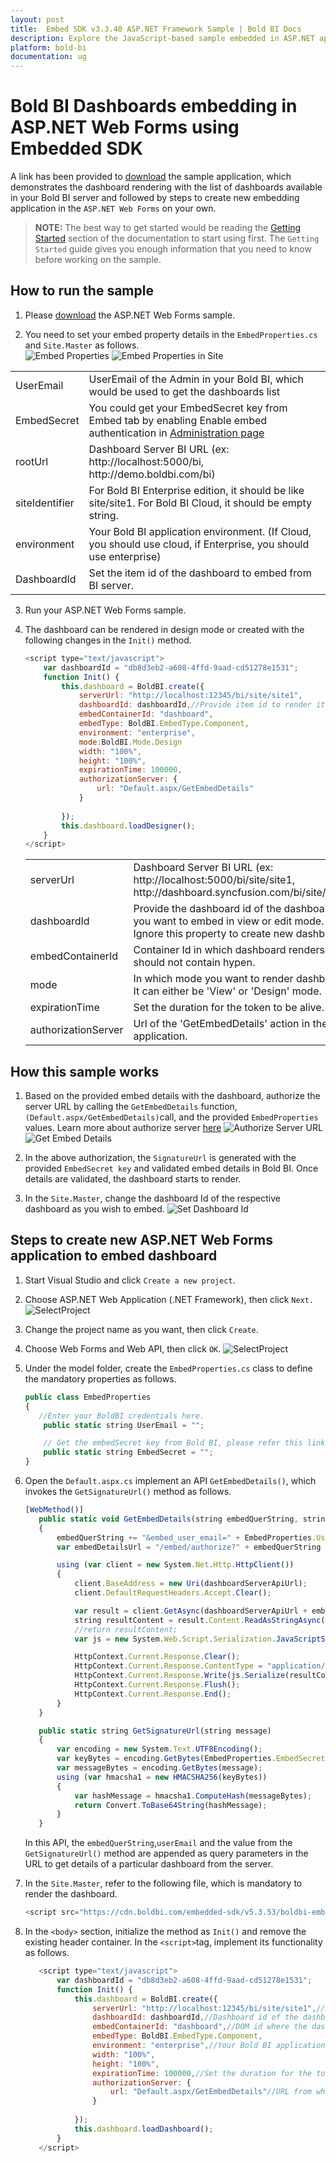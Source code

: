 ```yaml
---
layout: post
title:  Embed SDK v3.3.40 ASP.NET Framework Sample | Bold BI Docs
description: Explore the JavaScript-based sample embedded in ASP.NET application supported since v3.3.40 of Bold BI.
platform: bold-bi
documentation: ug
---
```


# Bold BI Dashboards embedding in ASP.NET Web Forms using Embedded SDK

A link has been provided to [download](https://onpremise-demo.boldbi.com/getting-started/asp-net-v3.3/sample.zip) the sample application, which demonstrates the dashboard rendering with the list of dashboards available in your Bold BI server and followed by steps to create new embedding application in the `ASP.NET Web Forms` on your own.    

> **NOTE:** The best way to get started would be reading the [Getting Started](/embedded-bi/javascript-based/getting-started/) section of the documentation to start using first. The `Getting Started` guide gives you enough information that you need to know before working on the sample.  

## How to run the sample

1. Please [download](https://onpremise-demo.boldbi.com/getting-started/asp-net-v3.3/sample.zip) the ASP.NET Web Forms sample.    

2. You need to set your embed property details in the `EmbedProperties.cs` and `Site.Master` as follows.  
![Embed Properties](/static/assets/embedded/javascript/sample/images/asp-net-embed.png)
![Embed Properties in Site](/static/assets/embedded/javascript/sample/images/asp-net-site.png)
 <meta charset="utf-8"/>
    <table>
    <tbody>
        <tr>
            <td align="left">UserEmail</td>
            <td align="left">UserEmail of the Admin in your Bold BI, which would be used to get the dashboards list</td>
        </tr>
        <tr>
            <td align="left">EmbedSecret</td>
            <td align="left">You could get your EmbedSecret key from Embed tab by enabling Enable embed authentication in <a href='https://help.boldbi.com/embedded-bi/site-administration/embed-settings/'>Administration page</a> </td>
        </tr>
        <tr>
            <td align="left">rootUrl</td>
            <td align="left">Dashboard Server BI URL (ex: http://localhost:5000/bi, http://demo.boldbi.com/bi)</td>
        </tr>
        <tr>
            <td align="left">siteIdentifier</td>
            <td align="left">For Bold BI Enterprise edition, it should be like site/site1. For Bold BI Cloud, it should be empty string.</td>
        </tr>
        <tr>
            <td align="left">environment</td>
            <td align="left">Your Bold BI application environment. (If Cloud, you should use cloud, if  Enterprise, you should use enterprise)</td>
        </tr>
        <tr>
            <td align="left">DashboardId</td>
            <td align="left">Set the item id of the dashboard to embed from BI server.</td>
        </tr>
    </tbody>
    </table>


3. Run your ASP.NET Web Forms sample.

4. The dashboard can be rendered in design mode or created with the following changes in the `Init()` method.
    ```js
    <script type="text/javascript">
        var dashboardId = "db8d3eb2-a608-4ffd-9aad-cd51278e1531";
        function Init() {
            this.dashboard = BoldBI.create({
                serverUrl: "http://localhost:12345/bi/site/site1",
                dashboardId: dashboardId,//Provide item id to render it in design mode,to create dashboard remove this property
                embedContainerId: "dashboard",
                embedType: BoldBI.EmbedType.Component,
                environment: "enterprise",
                mode:BoldBI.Mode.Design
                width: "100%",
                height: "100%",
                expirationTime: 100000,
                authorizationServer: {
                    url: "Default.aspx/GetEmbedDetails"
                }
                
            });
            this.dashboard.loadDesigner();
        }
    </script>
    ```    

    <meta charset="utf-8"/>
    <table>
    <tbody>
    <tr>
    <td align="left">serverUrl</td>
    <td align="left">Dashboard Server BI URL (ex: http://localhost:5000/bi/site/site1, http://dashboard.syncfusion.com/bi/site/site1)</td>
    </tr>
    <tr>
    <td align="left">dashboardId</td>
    <td align="left">Provide the dashboard id of the dashboard you want to embed in view or edit mode. Ignore this property to create new dashboard.</td>
    </tr>
    <tr>
    <td align="left">embedContainerId</td>
    <td align="left">Container Id in which dashboard renders.It should not contain hypen.</td>
    </tr>
    <tr>
    <td align="left">mode</td>
    <td align="left">In which mode you want to render dashboard. It can either be 'View' or 'Design' mode. </td>
    </tr>
    <tr>
    <td align="left">expirationTime</td>
    <td align="left">Set the duration for the token to be alive.</td>
    </tr>
    <tr>
    <td align="left">authorizationServer</td>
    <td align="left">Url of the 'GetEmbedDetails' action in the application.</td>
    </tr>
    </tbody>
    </table>

## How this sample works

 1. Based on the provided embed details with the dashboard, authorize the server URL by calling the `GetEmbedDetails` function, `(Default.aspx/GetEmbedDetails)`call, and the provided `EmbedProperties` values.
 Learn more about authorize server [here](/embedded-bi/javascript-based/authorize-server/)
 ![Authorize Server URL](/static/assets/embedded/javascript/sample/images/asp-net-api.png)
 ![Get Embed Details](/static/assets/embedded/javascript/sample/images/asp-net-authorize.png)

 2. In the above authorization, the `SignatureUrl` is generated with the provided `EmbedSecret key` and validated embed details in Bold BI. Once details are validated, the dashboard starts to render.

 3. In the `Site.Master`, change the dashboard Id of the respective dashboard as you wish to embed.
 ![Set Dashboard Id](/static/assets/embedded/javascript/sample/images/asp-net-dashboard.png)

## Steps to create new ASP.NET Web Forms application to embed dashboard
 1. Start Visual Studio and click `Create a new project`.
 2. Choose ASP.NET Web Application (.NET Framework), then click `Next.`
   ![SelectProject](/static/assets/embedded/javascript/sample/images/MVC_framework.png)
 3. Change the project name as you want, then click `Create`.
 4. Choose Web Forms and Web API, then click `OK`.
 ![SelectProject](/static/assets/embedded/javascript/sample/images/asp_net_create_project.png)

 5. Under the model folder, create the `EmbedProperties.cs` class to define the mandatory properties as follows.

    ```js
    public class EmbedProperties
    {
       //Enter your BoldBI credentials here.
        public static string UserEmail = "";

        // Get the embedSecret key from Bold BI, please refer this link(https://help.syncfusion.com/bold-bi/on-premise/site-settings/embed-settings)
        public static string EmbedSecret = "";
    }

    ```
 6. Open the `Default.aspx.cs` implement an API `GetEmbedDetails()`, which invokes the `GetSignatureUrl()` method as follows.

     ```js
     [WebMethod()]
        public static void GetEmbedDetails(string embedQuerString, string dashboardServerApiUrl)
        {
            embedQuerString += "&embed_user_email=" + EmbedProperties.UserEmail;
            var embedDetailsUrl = "/embed/authorize?" + embedQuerString + "&embed_signature=" + GetSignatureUrl(embedQuerString);

            using (var client = new System.Net.Http.HttpClient())
            {
                client.BaseAddress = new Uri(dashboardServerApiUrl);
                client.DefaultRequestHeaders.Accept.Clear();

                var result = client.GetAsync(dashboardServerApiUrl + embedDetailsUrl).Result;
                string resultContent = result.Content.ReadAsStringAsync().Result;
                //return resultContent;
                var js = new System.Web.Script.Serialization.JavaScriptSerializer();

                HttpContext.Current.Response.Clear();
                HttpContext.Current.Response.ContentType = "application/json; charset=utf-8";
                HttpContext.Current.Response.Write(js.Serialize(resultContent));
                HttpContext.Current.Response.Flush();
                HttpContext.Current.Response.End();
            }
        }

        public static string GetSignatureUrl(string message)
        {
            var encoding = new System.Text.UTF8Encoding();
            var keyBytes = encoding.GetBytes(EmbedProperties.EmbedSecret);
            var messageBytes = encoding.GetBytes(message);
            using (var hmacsha1 = new HMACSHA256(keyBytes))
            {
                var hashMessage = hmacsha1.ComputeHash(messageBytes);
                return Convert.ToBase64String(hashMessage);
            }
        }
     ```

    In this API, the `embedQuerString`,`userEmail` and the value from the `GetSignatureUrl()`  method are appended as query parameters in the URL to get details of a particular dashboard from the server.

 7. In the `Site.Master`, refer to the following file, which is mandatory to render the dashboard.
    ```js
    <script src="https://cdn.boldbi.com/embedded-sdk/v5.3.53/boldbi-embed.js"></script>
    ```
 8. In the `<body>` section, initialize the method as `Init()` and remove the existing header container. In the `<script>`tag, implement its functionality as follows.
 
     ```js
        <script type="text/javascript">
            var dashboardId = "db8d3eb2-a608-4ffd-9aad-cd51278e1531";
            function Init() {
                this.dashboard = BoldBI.create({
                    serverUrl: "http://localhost:12345/bi/site/site1",//Dashboard Server BI URL (ex: http://localhost:5000/bi/site/site1, http://demo.boldbi.com/bi/site/site1)
                    dashboardId: dashboardId,//Dashboard id of the dashboard you want to embed here.
                    embedContainerId: "dashboard",//DOM id where the dashboard will be rendered, here it is dashboard.
                    embedType: BoldBI.EmbedType.Component,
                    environment: "enterprise",//Your Bold BI application environment. (If Cloud, you should use cloud, if  Enterprise, you should use enterprise)
                    width: "100%",
                    height: "100%",
                    expirationTime: 100000,//Set the duration for the token to be alive.
                    authorizationServer: {
                        url: "Default.aspx/GetEmbedDetails"//URL from which particular dashboard details is obtained from server.
                    }
                    
                });
                this.dashboard.loadDashboard();
            }
        </script>
     ```